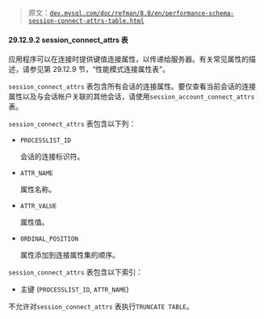 > 原文：[`dev.mysql.com/doc/refman/8.0/en/performance-schema-session-connect-attrs-table.html`](https://dev.mysql.com/doc/refman/8.0/en/performance-schema-session-connect-attrs-table.html)

#### 29.12.9.2 session_connect_attrs 表

应用程序可以在连接时提供键值连接属性，以传递给服务器。有关常见属性的描述，请参见第 29.12.9 节，“性能模式连接属性表”。

`session_connect_attrs` 表包含所有会话的连接属性。要仅查看当前会话的连接属性以及与会话帐户关联的其他会话，请使用`session_account_connect_attrs` 表。

`session_connect_attrs` 表包含以下列：

+   `PROCESSLIST_ID`

    会话的连接标识符。

+   `ATTR_NAME`

    属性名称。

+   `ATTR_VALUE`

    属性值。

+   `ORDINAL_POSITION`

    属性添加到连接属性集的顺序。

`session_connect_attrs` 表包含以下索引：

+   主键 (`PROCESSLIST_ID`, `ATTR_NAME`)

不允许对`session_connect_attrs` 表执行`TRUNCATE TABLE`。
